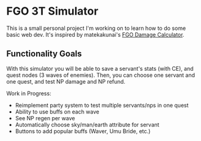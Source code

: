 # FGO 3T Simulator

This is a small personal project I'm working on to learn how to do some basic web dev. It's inspired by matekakunai's [FGO Damage Calculator](https://maketakunai.github.io/).

## Functionality Goals

With this simulator you will be able to save a servant's stats (with CE), and quest nodes (3 waves of enemies).
Then, you can choose one servant and one quest, and test NP damage and NP refund.

Work in Progress:
- Reimplement party system to test multiple servants/nps in one quest
- Ability to use buffs on each wave
- See NP regen per wave
- Automatically choose sky/man/earth attribute for servant
- Buttons to add popular buffs (Waver, Umu Bride, etc.)

